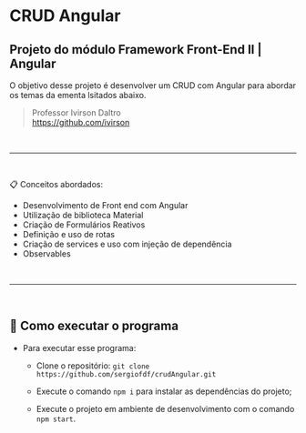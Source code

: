# CRUD Angular
## Projeto do módulo Framework Front-End II | Angular

O objetivo desse projeto é desenvolver um CRUD com Angular para abordar os temas da ementa lsitados abaixo.

> Professor Ivirson Daltro <br>
> https://github.com/ivirson

<br>

--- 
<br>

📋 Conceitos abordados: 
- Desenvolvimento de Front end com Angular
- Utilização de biblioteca Material
- Criação de Formulários Reativos
- Definição e uso de rotas
- Criação de services e uso com injeção de dependência
- Observables


<br>

--- 
<br>

## 🚀 Como executar o programa
- Para executar esse programa:
  - Clone o repositório: `git clone https://github.com/sergiofdf/crudAngular.git`

  - Execute o comando `npm i` para instalar as dependências do projeto;

  - Execute o projeto em ambiente de desenvolvimento com o comando `npm start`.
